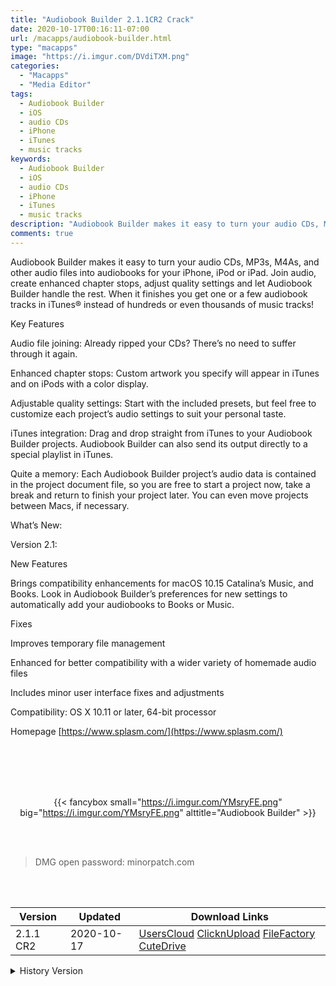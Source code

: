 ```yaml
---
title: "Audiobook Builder 2.1.1CR2 Crack"
date: 2020-10-17T00:16:11-07:00
url: /macapps/audiobook-builder.html
type: "macapps"
image: "https://i.imgur.com/DVdiTXM.png"
categories:
  - "Macapps"
  - "Media Editor"
tags:
  - Audiobook Builder
  - iOS
  - audio CDs
  - iPhone
  - iTunes
  - music tracks
keywords:
  - Audiobook Builder
  - iOS
  - audio CDs
  - iPhone
  - iTunes
  - music tracks
description: "Audiobook Builder makes it easy to turn your audio CDs, MP3s, M4As, and other audio files into audiobooks for your iPhone, iPod or iPad"
comments: true
---
```


Audiobook Builder makes it easy to turn your audio CDs, MP3s, M4As, and other audio files into audiobooks for your iPhone, iPod or iPad. Join audio, create enhanced chapter stops, adjust quality settings and let Audiobook Builder handle the rest. When it finishes you get one or a few audiobook tracks in iTunes® instead of hundreds or even thousands of music tracks!

Key Features

Audio file joining: Already ripped your CDs? There’s no need to suffer through it again.

Enhanced chapter stops: Custom artwork you specify will appear in iTunes and on iPods with a color display.

Adjustable quality settings: Start with the included presets, but feel free to customize each project’s audio settings to suit your personal taste.

iTunes integration: Drag and drop straight from iTunes to your Audiobook Builder projects. Audiobook Builder can also send its output directly to a special playlist in iTunes.

Quite a memory: Each Audiobook Builder project’s audio data is contained in the project document file, so you are free to start a project now, take a break and return to finish your project later. You can even move projects between Macs, if necessary.

What’s New:



Version 2.1:

New Features



Brings compatibility enhancements for macOS 10.15 Catalina’s Music, and Books. Look in Audiobook Builder’s preferences for new settings to automatically add your audiobooks to Books or Music.

Fixes



Improves temporary file management

Enhanced for better compatibility with a wider variety of homemade audio files

Includes minor user interface fixes and adjustments

Compatibility: OS X 10.11 or later, 64-bit processor

Homepage [https://www.splasm.com/](https://www.splasm.com/)

<br/>
<br/>
<script async src="https://pagead2.googlesyndication.com/pagead/js/adsbygoogle.js"></script>
<ins class="adsbygoogle"
     style="display:block; text-align:center;"
     data-ad-layout="in-article"
     data-ad-format="fluid"
     data-ad-client="ca-pub-8746275014476192"
     data-ad-slot="5144997159"></ins>
<script>
     (adsbygoogle = window.adsbygoogle || []).push({});
</script>
<br/>
<br/>


<center>

{{< fancybox small="https://i.imgur.com/YMsryFE.png" big="https://i.imgur.com/YMsryFE.png" alttitle="Audiobook Builder" >}}

</center>

<br/>
<br/>


> DMG open password: minorpatch.com

<br/>

<br/>
<div id="history_version" class="history_version">

| Version | Updated | Download Links |
| ---- | ---- | ---- |
| 2.1.1 CR2 | 2020-10-17 | [UsersCloud](https://ouo.io/GxzQMY)   [ClicknUpload](https://ouo.io/VggGsx)   [FileFactory](https://ouo.io/4aOzg6u)   [CuteDrive](https://ouo.io/HB7x7V) |
<details>
<summary>History Version</summary>

| Version | Updated | Download Links |
| ---- | ---- | ---- |
| 2.1.1 | 2020-10-16 | [UsersCloud](https://ouo.io/9y7avd)   [ClicknUpload](https://ouo.io/yXkTu6)   [FileFactory](https://ouo.io/pk1Upx)   [CuteDrive](https://ouo.io/9NtSPC) |
</details>

</div>
